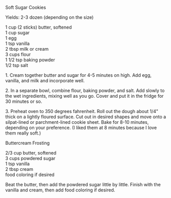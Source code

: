 
Soft Sugar Cookies
  
Yields: 2-3 dozen (depending on the size)   
    
1 cup (2 sticks) butter, softened  
1 cup sugar  
1 egg   
1 tsp vanilla  
2 tbsp milk or cream  
3 cups flour  
1 1/2 tsp baking powder  
1/2 tsp salt  
    
1\. Cream together butter and sugar for 4-5 minutes on high. Add egg, vanilla, and milk and incorporate well.  
    
2\. In a separate bowl, combine flour, baking powder, and salt. Add slowly to the wet ingredients, mixing well as you go. Cover and put it in the fridge for 30 minutes or so.   
    
3\. Preheat oven to 350 degrees fahrenheit. Roll out the dough about 1/4" thick on a lightly floured surface. Cut out in desired shapes and move onto a silpat-lined or parchment-lined cookie sheet. Bake for 8-10 minutes, depending on your preference. (I liked them at 8 minutes because I love them really soft.)  
    
Buttercream Frosting
  
2/3 cup butter, softened  
3 cups powdered sugar  
1 tsp vanilla  
2 tbsp cream  
food coloring if desired  
    
Beat the butter, then add the powdered sugar little by little. Finish with the vanilla and cream, then add food coloring if desired.   
    